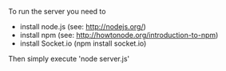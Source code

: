 To run the server you need to

* install node.js (see: http://nodejs.org/)
* install npm (see: http://howtonode.org/introduction-to-npm)
* install Socket.io (npm install socket.io)

Then simply execute 'node server.js'